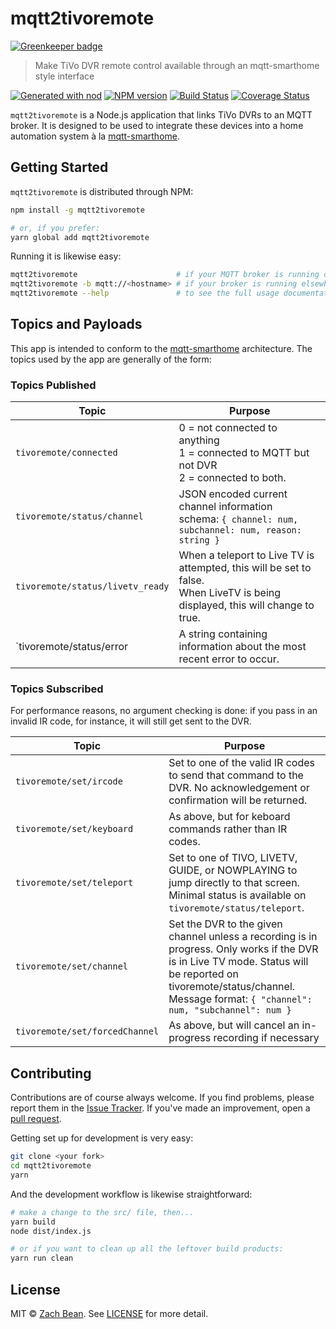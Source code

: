 # mqtt2tivoremote

[![Greenkeeper badge](https://badges.greenkeeper.io/forty2/mqtt2tivoremote.svg)](https://greenkeeper.io/)
> Make TiVo DVR remote control available through an mqtt-smarthome style interface

[![Generated with nod](https://img.shields.io/badge/generator-nod-2196F3.svg?style=flat-square)](https://github.com/diegohaz/nod)
[![NPM version](https://img.shields.io/npm/v/mqtt2tivoremote.svg?style=flat-square)](https://npmjs.org/package/mqtt2tivoremote)
[![Build Status](https://img.shields.io/travis/forty2/mqtt2tivoremote/master.svg?style=flat-square)](https://travis-ci.org/forty2/mqtt2tivoremote) [![Coverage Status](https://img.shields.io/codecov/c/github/forty2/mqtt2tivoremote/master.svg?style=flat-square)](https://codecov.io/gh/forty2/mqtt2tivoremote/branch/master)

`mqtt2tivoremote` is a Node.js application that links TiVo DVRs to an MQTT broker. It is designed to be used to integrate these devices into a home automation system à la [mqtt-smarthome](http://www.github.com/mqtt-smarthome/mqtt-smarthome/).

## Getting Started

`mqtt2tivoremote` is distributed through NPM:

```sh
npm install -g mqtt2tivoremote

# or, if you prefer:
yarn global add mqtt2tivoremote
```

Running it is likewise easy:

```sh
mqtt2tivoremote                      # if your MQTT broker is running on localhost
mqtt2tivoremote -b mqtt://<hostname> # if your broker is running elsewhere
mqtt2tivoremote --help               # to see the full usage documentation
```

## Topics and Payloads

This app is intended to conform to the [mqtt-smarthome](http://www.github.com/mqtt-smarthome/mqtt-smarthome/) architecture.  The topics used by the app are generally of the form:

### Topics Published

| Topic                            | Purpose                                                                          |
|----------------------------------|----------------------------------------------------------------------------------|
| `tivoremote/connected`           | 0 = not connected to anything<br>1 = connected to MQTT but not DVR<br>2 = connected to both.
| `tivoremote/status/channel`      | JSON encoded current channel information<br>schema: `{ channel: num, subchannel: num, reason: string }`
| `tivoremote/status/livetv_ready` | When a teleport to Live TV is attempted, this will be set to false.<br>When LiveTV is being displayed, this will change to true.
| `tivoremote/status/error         | A string containing information about the most recent error to occur.

### Topics Subscribed
For performance reasons, no argument checking is done: if you pass in an invalid IR code, for instance, it will still get sent to the DVR.

| Topic                            | Purpose                                                                          |
|----------------------------------|----------------------------------------------------------------------------------|
| `tivoremote/set/ircode`          | Set to one of the valid IR codes to send that command to the DVR.  No acknowledgement or confirmation will be returned.
| `tivoremote/set/keyboard`        | As above, but for keboard commands rather than IR codes.
| `tivoremote/set/teleport`        | Set to one of TIVO, LIVETV, GUIDE, or NOWPLAYING to jump directly to that screen.  Minimal status is available on `tivoremote/status/teleport`.
| `tivoremote/set/channel`         | Set the DVR to the given channel unless a recording is in progress.  Only works if the DVR is in Live TV mode. Status will be reported on tivoremote/status/channel.  Message format: `{ "channel": num, "subchannel": num }` 
| `tivoremote/set/forcedChannel`   | As above, but will cancel an in-progress recording if necessary

## Contributing

Contributions are of course always welcome.  If you find problems, please report them in the [Issue Tracker](http://www.github.com/forty2/mqtt2tivoremote/issues/).  If you've made an improvement, open a [pull request](http://www.github.com/forty2/mqtt2tivoremote/pulls).

Getting set up for development is very easy:
```sh
git clone <your fork>
cd mqtt2tivoremote
yarn
```

And the development workflow is likewise straightforward:
```sh
# make a change to the src/ file, then...
yarn build
node dist/index.js

# or if you want to clean up all the leftover build products:
yarn run clean
```


## License

MIT © [Zach Bean](https://github.com/forty2). See [LICENSE](LICENSE.md) for more detail.

[npm-image]: https://img.shields.io/npm/v/mqtt2tivoremote.svg?style=flat
[npm-url]: https://npmjs.org/package/mqtt2tivoremote
